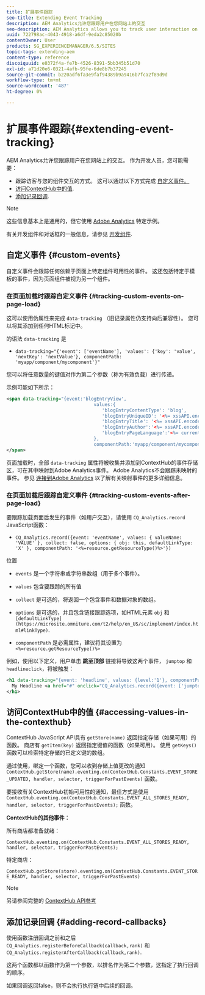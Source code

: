 ```yaml
---
title: 扩展事件跟踪
seo-title: Extending Event Tracking
description: AEM Analytics允许您跟踪用户在您网站上的交互
seo-description: AEM Analytics allows you to track user interaction on your website
uuid: 722798ac-4043-4918-a6df-9eda2c85020b
contentOwner: User
products: SG_EXPERIENCEMANAGER/6.5/SITES
topic-tags: extending-aem
content-type: reference
discoiquuid: e0372f4a-fe7b-4526-8391-5bb345b51d70
exl-id: a71d20e6-0321-4afb-95fe-6de8b7b37245
source-git-commit: b220adf6fa3e9faf94389b9a9416b7fca2f89d9d
workflow-type: tm+mt
source-wordcount: '487'
ht-degree: 0%

---
```


# 扩展事件跟踪{#extending-event-tracking}

AEM Analytics允许您跟踪用户在您网站上的交互。 作为开发人员，您可能需要：

* 跟踪访客与您的组件交互的方式。 这可以通过以下方式完成 [自定义事件。](#custom-events)
* [访问ContextHub中的值](/help/sites-developing/extending-analytics.md#accessing-values-in-the-contexthub).
* [添加记录回调](#adding-record-callbacks).

>[!NOTE]
>
>这些信息基本上是通用的，但它使用 [Adobe Analytics](/help/sites-administering/adobeanalytics.md) 特定示例。
>
>有关开发组件和对话框的一般信息，请参见 [开发组件](/help/sites-developing/components.md).

## 自定义事件 {#custom-events}

自定义事件会跟踪任何依赖于页面上特定组件可用性的事件。 这还包括特定于模板的事件，因为页面组件被视为另一个组件。

### 在页面加载时跟踪自定义事件 {#tracking-custom-events-on-page-load}

这可以使用伪属性来完成 `data-tracking` （旧记录属性仍支持向后兼容性）。 您可以将其添加到任何HTML标记中。

的语法 `data-tracking` 是

* `data-tracking="{'event': ['eventName'], 'values': {'key': 'value', 'nextKey': 'nextValue'}, componentPath: 'myapp/component/mycomponent'}"`

您可以将任意数量的键值对作为第二个参数（称为有效负载）进行传递。

示例可能如下所示：

```xml
<span data-tracking="{event:'blogEntryView',
                                values:{
                                   'blogEntryContentType': 'blog',
                                   'blogEntryUniqueID': '<%= xssAPI.encodeForJSString(entry.getId()) %>',
                                   'blogEntryTitle': '<%= xssAPI.encodeForJSString(entry.getTitle()) %>',
                                   'blogEntryAuthor':'<%= xssAPI.encodeForJSString(entry.getAuthor()) %>',
                                   'blogEntryPageLanguage':'<%= currentPage.getLanguage(true) %>'
                                },
                                componentPath:'myapp/component/mycomponent'}">
</span>
```

页面加载时，全部 `data-tracking` 属性将被收集并添加到ContextHub的事件存储区，可在其中映射到Adobe Analytics事件。 Adobe Analytics不会跟踪未映射的事件。 参见 [连接到Adobe Analytics](/help/sites-administering/adobeanalytics.md) 以了解有关映射事件的更多详细信息。

### 在页面加载后跟踪自定义事件 {#tracking-custom-events-after-page-load}

要跟踪加载页面后发生的事件（如用户交互），请使用 `CQ_Analytics.record` JavaScript函数：

* `CQ_Analytics.record({event: 'eventName', values: { valueName: 'VALUE' }, collect: false, options: { obj: this, defaultLinkType: 'X' }, componentPath: '<%=resource.getResourceType()%>'})`

位置

* `events` 是一个字符串或字符串数组（用于多个事件）。

* `values` 包含要跟踪的所有值
* `collect` 是可选的，将返回一个包含事件和数据对象的数组。
* `options` 是可选的，并且包含链接跟踪选项，如HTML元素 `obj` 和 ` [defaultLinkType](https://microsite.omniture.com/t2/help/en_US/sc/implement/index.html#linkType)`.

* `componentPath` 是必需属性，建议将其设置为 `<%=resource.getResourceType()%>`

例如，使用以下定义，用户单击 **跳至顶部** 链接将导致这两个事件， `jumptop` 和 `headlineclick`，将被触发：

```xml
<h1 data-tracking="{event: 'headline', values: {level:'1'}, componentPath: '<%=resource.getResourceType()%>'}">
  My Headline <a href="#" onclick="CQ_Analytics.record({event: ['jumptop','headlineclick'],  values: {level:'1'}, componentPath: '<%=resource.getResourceType()%>'})">Jump to top</a>
</h1>
```

## 访问ContextHub中的值 {#accessing-values-in-the-contexthub}

ContextHub JavaScript API具有 `getStore(name)` 返回指定存储（如果可用）的函数。 商店有 `getItem(key)` 返回指定键值的函数（如果可用）。 使用 `getKeys()` 函数可以检索特定存储的已定义键的数组。

通过使用，绑定一个函数，您可以收到存储上值更改的通知 `ContextHub.getStore(name).eventing.on(ContextHub.Constants.EVENT_STORE_UPDATED, handler, selector, triggerForPastEvents)` 函数。

要接收有关ContextHub初始可用性的通知，最佳方式是使用 `ContextHub.eventing.on(ContextHub.Constants.EVENT_ALL_STORES_READY, handler, selector, triggerForPastEvents);` 函数。

**ContextHub的其他事件：**

所有商店都准备就绪：

`ContextHub.eventing.on(ContextHub.Constants.EVENT_ALL_STORES_READY, handler, selector, triggerForPastEvents);`

特定商店：

`ContextHub.getStore(store).eventing.on(ContextHub.Constants.EVENT_STORE_READY, handler, selector, triggerForPastEvents)`

>[!NOTE]
>
>另请参阅完整的 [ContextHub API参考](https://helpx.adobe.com/experience-manager/6-5/sites/developing/using/contexthub-api.html#ContextHubJavascriptAPIReference)

## 添加记录回调 {#adding-record-callbacks}

使用函数注册回调之前和之后 `CQ_Analytics.registerBeforeCallback(callback,rank)` 和 `CQ_Analytics.registerAfterCallback(callback,rank)`.

这两个函数都以函数作为第一个参数，以排名作为第二个参数，这指定了执行回调的顺序。

如果回调返回false，则不会执行执行链中后续的回调。
